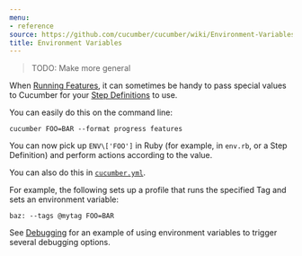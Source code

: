 ```yaml
---
menu:
- reference
source: https://github.com/cucumber/cucumber/wiki/Environment-Variables/
title: Environment Variables
---
```


> TODO: Make more general

When [Running Features](/cucumber/running-features/), it can sometimes be handy to pass special
values to Cucumber for your [Step Definitions](/cucumber/step-definitions/) to use.

You can easily do this on the command line:

```
cucumber FOO=BAR --format progress features
```

You can now pick up `ENV\['FOO']` in Ruby (for example, in `env.rb`, or a Step Definition) and perform actions according to the value.

You can also do this in [`cucumber.yml`](/cucumber/cucumber.yml/).

For example, the following sets up a profile that runs the specified Tag and sets an environment variable:

```
baz: --tags @mytag FOO=BAR
```

See [Debugging](/implementations/ruby/debugging/) for an example of using environment variables to trigger several debugging options.
